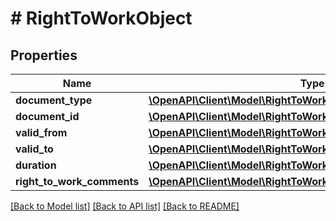 # # RightToWorkObject

## Properties

Name | Type | Description | Notes
------------ | ------------- | ------------- | -------------
**document_type** | [**\OpenAPI\Client\Model\RightToWorkObjectDocumentType**](RightToWorkObjectDocumentType.md) |  | [optional]
**document_id** | [**\OpenAPI\Client\Model\RightToWorkObjectDocumentId**](RightToWorkObjectDocumentId.md) |  | [optional]
**valid_from** | [**\OpenAPI\Client\Model\RightToWorkObjectValidFrom**](RightToWorkObjectValidFrom.md) |  | [optional]
**valid_to** | [**\OpenAPI\Client\Model\RightToWorkObjectValidTo**](RightToWorkObjectValidTo.md) |  | [optional]
**duration** | [**\OpenAPI\Client\Model\RightToWorkObjectDuration**](RightToWorkObjectDuration.md) |  | [optional]
**right_to_work_comments** | [**\OpenAPI\Client\Model\RightToWorkObjectRightToWorkComments**](RightToWorkObjectRightToWorkComments.md) |  | [optional]

[[Back to Model list]](../../README.md#models) [[Back to API list]](../../README.md#endpoints) [[Back to README]](../../README.md)
